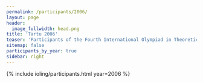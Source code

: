 ```yaml
---
permalink: /participants/2006/
layout: page
header:
  image_fullwidth: head.png
title: 'Tartu 2006'
teaser: 'Participants of the Fourth International Olympiad in Theoretical, Mathematical and Applied Linguistics'
sitemap: false
participants_by_year: true
sidebar: right
---
```


{% include ioling/participants.html year=2006 %}
